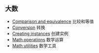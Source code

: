 ## 大数

- [Comparison and equivalence](comparison_equivalence.md) 比较和等值
- [Conversion](conversion.md) 转换
- [Creating instances](create_instances.md) 创建实例
- [Math operations](math_operations.md) 数学运算
- [Math utilities](math_utilities.md) 数学工具